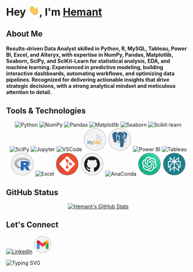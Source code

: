 <h1>
  Hey <img src="https://raw.githubusercontent.com/parth-27/parth-27/master/Hi.gif" width="30px">, I'm <a href="https://github.com/hemant4dsci">Hemant</a>
</h1>

<h2><strong> About Me </strong></h2>

#### Results-driven Data Analyst skilled in Python, R, MySQL, Tableau, Power BI, Excel, and Alteryx, with expertise in NumPy, Pandas, Matplotlib, Seaborn, SciPy, and SciKit-Learn for statistical analysis, EDA, and machine learning. Experienced in predictive modeling, building interactive dashboards, automating workflows, and optimizing data pipelines. Recognized for delivering actionable insights that drive strategic decisions, with a strong analytical mindset and meticulous attention to detail.

<h2><strong> Tools & Technologies </strong></h2>

<p align="center">
  <img height="64px" src="https://img.shields.io/badge/Python-FFD43B?style=for-the-badge&logo=python&logoColor=blue" alt="Python">
  <img height="64px" src="https://img.shields.io/badge/numpy-%23013243.svg?style=for-the-badge&logo=numpy&logoColor=white" alt="NumPy">
  <img height="64px" src="https://img.shields.io/badge/pandas-%23150458.svg?style=for-the-badge&logo=pandas&logoColor=white" alt="Pandas">
  <img height="64px" src="https://img.shields.io/badge/Matplotlib-%23ffffff.svg?style=for-the-badge&logo=Matplotlib&logoColor=black" alt="Matplotlib">
  <img height="64px" src="https://img.shields.io/badge/Visual_Studio_Code-0078D4?style=for-the-badge&logo=visual%20studio%20code&logoColor=white" alt="Seaborn">
  <img height="64px" src="https://img.shields.io/badge/scikit--learn-%23F7931E.svg?style=for-the-badge&logo=scikit-learn&logoColor=white" alt="Scikit-learn">
  <img height="64px" src="https://img.shields.io/badge/SciPy-654FF0?style=for-the-badge&logo=SciPy&logoColor=white" alt="SciPy">
  <img height="64px" src="https://img.shields.io/badge/jupyter-%23FA0F00.svg?style=for-the-badge&logo=jupyter&logoColor=white" alt="Jupyter">
  <img height="64px" src="https://img.shields.io/badge/Visual%20Studio%20Code-0078d7.svg?style=for-the-badge&logo=visual-studio-code&logoColor=white" alt="VSCode">
  <img height="64px" src="https://github.com/YuheshPandian/ICONIC/blob/8e7d34002558be5966bc13236343cbf4d183768a/icons/light/mysql.svg" alt="MySQL">
  <img height="64px" src="https://github.com/YuheshPandian/ICONIC/blob/8e7d34002558be5966bc13236343cbf4d183768a/icons/light/postgresql.svg" alt="PostgreSQL">
  <img height="64px" src="https://cdn.svglogos.dev/logos/microsoft-power-bi.svg" alt="Power BI">
  <img height="64px" src="https://cdn.svglogos.dev/logos/tableau-icon.svg" alt="Tableau">
  <img height="64px" src="https://github.com/YuheshPandian/ICONIC/blob/8e7d34002558be5966bc13236343cbf4d183768a/icons/light/r.svg" alt="R">
  <img height="64px" src="https://github.com/brunoliratm/skill-icons/blob/da96af65da1d793397fcb2361e3e450107b390e4/icons/excel-light.svg" alt="Excel">
  <img height="64px" src="https://github.com/YuheshPandian/ICONIC/blob/8e7d34002558be5966bc13236343cbf4d183768a/icons/light/git.svg" alt="Git">
  <img height="64px" src="https://github.com/YuheshPandian/ICONIC/blob/8e7d34002558be5966bc13236343cbf4d183768a/icons/light/github.svg" alt="GitHub">
  <img height="64px" src="https://github.com/brunoliratm/skill-icons/blob/da96af65da1d793397fcb2361e3e450107b390e4/icons/Anaconda-Light.svg" alt="AnaConda">
  <img height="64px" src="https://github.com/YuheshPandian/ICONIC/blob/8e7d34002558be5966bc13236343cbf4d183768a/icons/light/chatgpt.svg" alt ="ChatGPT">
  <img height="64px" src="https://github.com/YuheshPandian/ICONIC/blob/8e7d34002558be5966bc13236343cbf4d183768a/icons/light/perplexity.svg" alt ="Perplexity">
</p>

<h2><strong> GitHub Status </strong></h2>

<p align="center">
  <a href="https://github.com/anuraghazra/github-readme-stats">
    <img src="https://github-readme-stats.vercel.app/api?username=hemant4dsci&theme=synthwave" alt="Hemant's GitHub Stats">
  </a>
</p>

<h2><strong> Let's Connect</strong></h2>

<p align="left">
  <a href="https://www.linkedin.com/in/hemant4dsci/" target="_blank" title="LinkedIn"><img src="https://github.com/brunoliratm/skill-icons/blob/da96af65da1d793397fcb2361e3e450107b390e4/icons/LinkedIn.svg" alt="LinkedIn" height="48px"></a>
  <a href="mailto:hemant4dsci@gmail.com" target="_blank" title="Gmail"><img src="https://github.com/YuheshPandian/ICONIC/blob/8e7d34002558be5966bc13236343cbf4d183768a/icons/light/gmail.svg" alt="Gmail" height="48px"></a>
</p>


![Typing SVG](https://readme-typing-svg.demolab.com?font=Cascadia+Code&weight=500&pause=1000&width=435&lines=Thanks+for+stopping+by!+😊)
